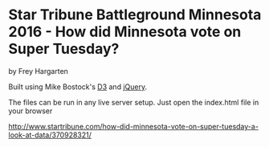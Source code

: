 Star Tribune Battleground Minnesota 2016 - How did Minnesota vote on Super Tuesday?
================

by Frey Hargarten

Built using Mike Bostock's [D3](https://github.com/mbostock/d3) and [jQuery](https://github.com/jquery/jquery).

The files can be run in any live server setup. Just open the index.html file in your browser

http://www.startribune.com/how-did-minnesota-vote-on-super-tuesday-a-look-at-data/370928321/